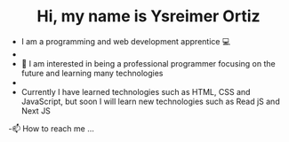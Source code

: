 <h1 align="center">Hi, my name is Ysreimer Ortiz</h1>

- I am a programming and web development apprentice 💻
- 
- 👀 I am interested in being a professional programmer focusing on the future and learning many technologies
- 
- Currently I have learned technologies such as HTML, CSS and JavaScript, but soon I will learn new technologies such as Read jS and Next JS

-📫 How to reach me ...

<!---
OrtizY30/OrtizY30 is a ✨ special ✨ repository because its `README.md` (this file) appears on your GitHub profile.
You can click the Preview link to take a look at your changes.
--->
